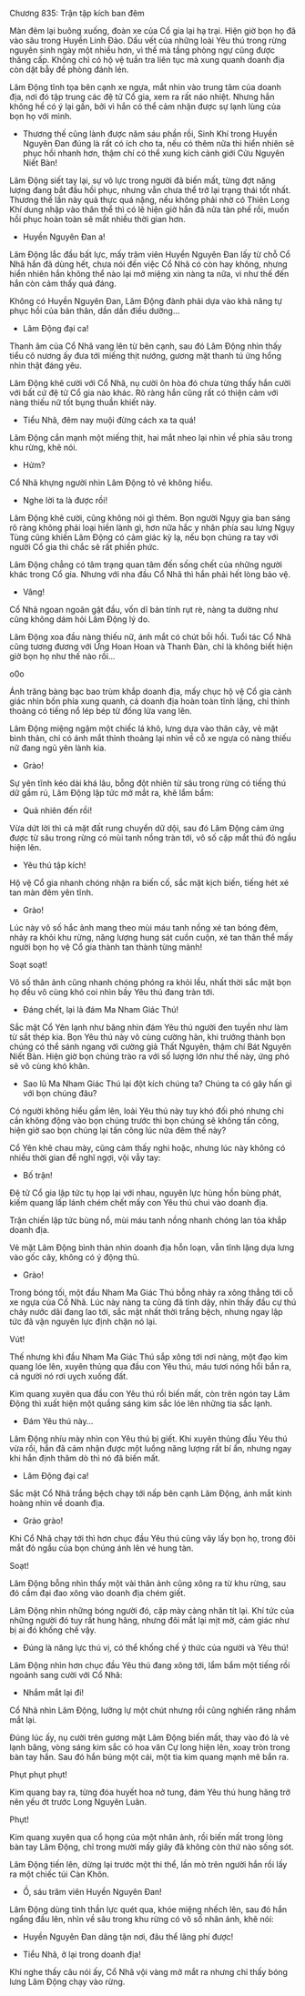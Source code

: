




Chương 835: Trận tập kích ban đêm


Màn đêm lại buông xuống, đoàn xe của Cổ gia lại hạ trại. Hiện giờ bọn họ đã vào sâu trong Huyền Linh Đảo. Dấu vết của những loài Yêu thú trong rừng nguyên sinh ngày một nhiều hơn, vì thế mà tầng phòng ngự cũng được thăng cấp. Không chỉ có hộ vệ tuần tra liên tục mà xung quanh doanh địa còn dặt bẫy đề phòng đánh lén.

Lâm Động tĩnh tọa bên cạnh xe ngựa, mắt nhìn vào trung tâm của doanh địa, nơi đó tập trung các đệ tử Cổ gia, xem ra rất náo nhiệt. Nhưng hắn không hề có ý lại gần, bởi vì hắn có thể cảm nhận được sự lạnh lùng của bọn họ với mình.

- Thương thế cũng lành được năm sáu phần rồi, Sinh Khí trong Huyền Nguyên Đan đúng là rất có ích cho ta, nếu có thêm nữa thì hiển nhiên sẽ phục hồi nhanh hơn, thậm chí có thể xung kích cảnh giới Cửu Nguyên Niết Bàn!

Lâm Động siết tay lại, sự vô lực trong người đã biến mất, từng đợt năng lượng đang bắt đầu hồi phục, nhưng vẫn chưa thể trở lại trạng thái tốt nhất. Thương thế lần này quả thực quá nặng, nếu không phải nhờ có Thiên Long Khí dung nhập vào thân thể thì có lẽ hiện giờ hắn đã nửa tàn phế rồi, muốn hồi phục hoàn toàn sẽ mất nhiều thời gian hơn.

- Huyền Nguyên Đan a!

Lâm Động lắc đầu bất lực, mấy trăm viên Huyền Nguyên Đan lấy từ chỗ Cổ Nhã hắn đã dùng hết, chưa nói đến việc Cổ Nhã có còn hay không, nhưng hiển nhiên hắn không thể nào lại mở miệng xin nàng ta nữa, vì như thế đến hắn còn cảm thấy quá đáng.

Không có Huyền Nguyên Đan, Lâm Động đành phải dựa vào khả năng tự phục hồi của bản thân, dần dần điều dưỡng…

- Lâm Động đại ca!

Thanh âm của Cổ Nhã vang lên từ bên cạnh, sau đó Lâm Động nhìn thấy tiểu cô nương ấy đưa tới miếng thịt nướng, gương mặt thanh tú ửng hổng nhìn thật đáng yêu.

Lâm Động khẽ cười với Cổ Nhã, nụ cười ôn hòa đó chưa từng thấy hắn cười với bất cứ đệ tử Cổ gia nào khác. Rõ ràng hắn cũng rất có thiện cảm với nàng thiếu nữ tốt bụng thuần khiết này.

- Tiểu Nhã, đêm nay muội đừng cách xa ta quá!

Lâm Động cắn mạnh một miếng thịt, hai mắt nheo lại nhìn về phía sâu trong khu rừng, khẽ nói.

- Hửm?

Cổ Nhã khựng người nhìn Lâm Động tỏ vẻ không hiểu.

- Nghe lời ta là được rồi!

Lâm Động khẽ cười, cũng không nói gì thêm. Bọn người Ngụy gia ban sáng rõ ràng không phải loại hiền lành gì, hơn nữa hắc y nhân phía sau lưng Ngụy Tùng cũng khiến Lâm Động có cảm giác kỳ lạ, nếu bọn chúng ra tay với người Cổ gia thì chắc sẽ rất phiền phức.

Lâm Động chẳng có tâm trạng quan tâm đến sống chết của những người khác trong Cổ gia. Nhưng với nha đầu Cổ Nhã thì hắn phải hết lòng bảo vệ.

- Vâng!

Cổ Nhã ngoan ngoãn gật đầu, vốn dĩ bản tính rụt rè, nàng ta dường như cũng không dám hỏi Lâm Động lý do.

Lâm Động xoa đầu nàng thiếu nữ, ánh mắt có chút bồi hồi. Tuổi tác Cổ Nhã cũng tương đương với Ứng Hoan Hoan và Thanh Đàn, chỉ là không biết hiện giờ bọn họ như thế nào rồi…

o0o

Ánh trăng bàng bạc bao trùm khắp doanh địa, mấy chục hộ vệ Cổ gia cảnh giác nhìn bốn phía xung quanh, cả doanh địa hoàn toàn tĩnh lặng, chỉ thỉnh thoảng có tiếng nổ lép bép từ đống lửa vang lên.

Lâm Động miệng ngậm một chiếc lá khô, lưng dựa vào thân cây, vẻ mặt bình thản, chỉ có ánh mắt thỉnh thoảng lại nhìn về cỗ xe ngựa có nàng thiếu nữ đang ngủ yên lành kia.

- Grào!

Sự yên tĩnh kéo dài khá lâu, bỗng đột nhiên từ sâu trong rừng có tiếng thú dữ gầm rú, Lâm Động lập tức mở mắt ra, khẽ lẩm bẩm:

- Quả nhiên đến rồi!

Vừa dứt lời thì cả mặt đất rung chuyển dữ dội, sau đó Lâm Động cảm ứng được từ sâu trong rừng có mùi tanh nồng tràn tới, vô số cặp mắt thú đỏ ngầu hiện lên.

- Yêu thú tập kích!

Hộ vệ Cổ gia nhanh chóng nhận ra biến cố, sắc mặt kịch biến, tiếng hét xé tan màn đêm yên tĩnh.

- Grào!

Lúc này vô số hắc ảnh mang theo mùi máu tanh nồng xé tan bóng đêm, nhảy ra khỏi khu rừng, năng lượng hung sát cuồn cuộn, xé tan thân thể mấy người bọn họ vệ Cổ gia thành tan thành từng mảnh!

Soạt soạt!

Vô số thân ảnh cũng nhanh chóng phóng ra khỏi lều, nhất thời sắc mặt bọn họ đều vô cùng khó coi nhìn bầy Yêu thú đang tràn tới.

- Đáng chết, lại là đám Ma Nham Giác Thú!

Sắc mặt Cổ Yên lạnh như băng nhìn đám Yêu thú người đen tuyền như làm từ sắt thép kia. Bọn Yêu thú này vô cùng cường hãn, khi trưởng thành bọn chúng có thể sánh ngang với cường giả Thất Nguyên, thậm chí Bát Nguyên Niết Bàn. Hiện giờ bọn chúng trào ra với số lượng lớn như thế này, ứng phó sẽ vô cùng khó khăn.

- Sao lũ Ma Nham Giác Thú lại đột kích chúng ta? Chúng ta có gây hấn gì với bọn chúng đâu?

Có người không hiểu gầm lên, loài Yêu thú này tuy khó đối phó nhưng chỉ cần không động vào bọn chúng trước thì bọn chúng sẽ không tấn công, hiện giờ sao bọn chúng lại tấn công lúc nửa đêm thế này?

Cổ Yên khẽ chau mày, cũng cảm thấy nghi hoặc, nhưng lúc này không có nhiều thời gian để nghĩ ngợi, vội vẫy tay:

- Bố trận!

Đệ tử Cổ gia lập tức tụ họp lại với nhau, nguyên lực hùng hồn bùng phát, kiếm quang lấp lánh chém chết mấy con Yêu thú chui vào doanh địa.

Trận chiến lập tức bùng nổ, mùi máu tanh nồng nhanh chóng lan tỏa khắp doanh địa.

Vẻ mặt Lâm Động bình thản nhìn doanh địa hỗn loạn, vẫn tĩnh lặng dựa lưng vào gốc cây, không có ý động thủ.

- Grào!

Trong bóng tối, một đầu Nham Ma Giác Thú bỗng nhảy ra xông thẳng tới cỗ xe ngựa của Cổ Nhã. Lúc này nàng ta cũng đã tỉnh dậy, nhìn thấy đầu cự thú chảy nước dãi đang lao tới, sắc mặt nhất thời trắng bệch, nhưng ngay lập tức đã vận nguyên lực định chặn nó lại.

Vút!

Thế nhưng khi đầu Nham Ma Giác Thú sắp xông tới nơi nàng, một đạo kim quang lóe lên, xuyên thủng qua đầu con Yêu thú, máu tươi nóng hổi bắn ra, cả người nó rơi uỵch xuống đất.

Kim quang xuyên qua đầu con Yêu thú rồi biến mất, còn trên ngón tay Lâm Động thì xuất hiện một quầng sáng kim sắc lóe lên những tia sắc lạnh.

- Đám Yêu thú này…

Lâm Động nhíu mày nhìn con Yêu thú bị giết. Khi xuyên thủng đầu Yêu thú vừa rồi, hắn đã cảm nhận được một luồng năng lượng rất bí ẩn, nhưng ngay khi hắn định thăm dò thì nó đã biến mất.

- Lâm Động đại ca!

Sắc mặt Cổ Nhã trắng bệch chạy tới nấp bên cạnh Lâm Động, ánh mắt kinh hoàng nhìn về doanh địa.

- Grào grào!

Khi Cổ Nhã chạy tới thì hơn chục đầu Yêu thú cũng vây lấy bọn họ, trong đôi mắt đỏ ngầu của bọn chúng ánh lên vẻ hung tàn.

Soạt!

Lâm Động bỗng nhìn thấy một vài thân ảnh cũng xông ra từ khu rừng, sau đó cầm đại đao xông vào doanh địa chém giết.

Lâm Động nhìn những bóng người đó, cặp mày càng nhăn tít lại. Khí tức của những người đó tuy rất hung hăng, nhưng đôi mắt lại mịt mờ, cảm giác như bị ai đó khống chế vậy.

- Đúng là năng lực thú vị, có thể khống chế ý thức của người và Yêu thú!

Lâm Động nhìn hơn chục đầu Yêu thú đang xông tới, lẩm bẩm một tiếng rồi ngoảnh sang cười với Cổ Nhã:

- Nhắm mắt lại đi!

Cổ Nhã nhìn Lâm Động, lưỡng lự một chút nhưng rồi cũng nghiến răng nhắm mắt lại.

Đúng lúc ấy, nụ cười trên gương mặt Lâm Động biến mất, thay vào đó là vẻ lạnh băng, vòng sáng kim sắc có hoa văn Cự long hiện lên, xoay tròn trong bàn tay hắn. Sau đó hắn búng một cái, một tia kim quang mạnh mẽ bắn ra.

Phụt phụt phụt!

Kim quang bay ra, từng đóa huyết hoa nở tung, đám Yêu thú hung hăng trở nên yếu ớt trước Long Nguyên Luân.

Phụt!

Kim quang xuyên qua cổ họng của một nhân ảnh, rồi biến mất trong lòng bàn tay Lâm Động, chỉ trong mười mấy giây đã không còn thứ nào sống sót.

Lâm Động tiến lên, dừng lại trước một thi thể, lần mò trên người hắn rồi lấy ra một chiếc túi Càn Khôn.

- Ồ, sáu trăm viên Huyền Nguyên Đan!

Lâm Động dùng tinh thần lực quét qua, khóe miệng nhếch lên, sau đó hắn ngẩng đầu lên, nhìn về sâu trong khu rừng có vô số nhân ảnh, khẽ nói:

- Huyền Nguyên Đan dâng tận nơi, đâu thể lãng phí được!

- Tiểu Nhã, ở lại trong doanh địa!

Khi nghe thấy câu nói ấy, Cổ Nhã vội vàng mở mắt ra nhưng chỉ thấy bóng lưng Lâm Động chạy vào rừng.




